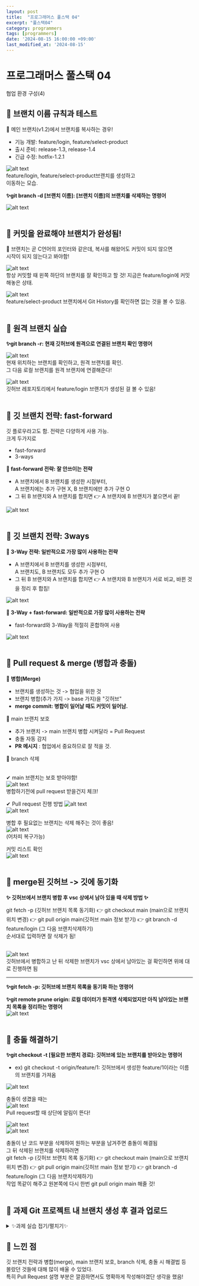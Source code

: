 ```yaml
---
layout: post
title:  "프로그래머스 풀스택 04"
excerpt: "풀스택04"
category: programmers
tags: [programmers]
date: '2024-08-15 16:00:00 +09:00'
last_modified_at: '2024-08-15'
---
```


# 프로그래머스 풀스택 04
협업 환경 구성(4)

## 🌊 브랜치 이름 규칙과 테스트

💫 메인 브랜치(v1.2)에서 브랜치를 복사하는 경우!<br>
- 기능 개발: feature/login, feature/select-product<br>
- 출시 준비: release-1.3, release-1.4<br>
- 긴급 수정: hotfix-1.2.1<br>

![alt text](img/image-49.png)<br>
feature/login, feature/select-product브랜치를 생성하고<br>
이동하는 모습.<br>
  
**✨git branch -d [브랜치 이름]: [브랜치 이름]의 브랜치를 삭제하는 명령어**<br>

![alt text](img/image-50.png)<br><br/>


## 🌊 커밋을 완료해야 브랜치가 완성됨!

💫 브랜치는 곧 C언어의 포인터와 같은데, 복사를 해왔어도 커밋이 되지 않으면<br>
시작이 되지 않는다고 봐야함!<br>

![alt text](img/image-51.png)<br>
항상 커밋할 때 왼쪽 하단의 브랜치를 잘 확인하고 할 것! 지금은 feature/login에 커밋해놓은 상태.<br>

![alt text](img/image-70.png)<br>
feature/select-product 브랜치에서 Git History를 확인하면 없는 것을 볼 수 있음.<br><br/>

## 🌊 원격 브랜치 실습


**✨git branch -r: 현재 깃허브에 원격으로 연결된 브랜치 확인 명령어**<br>

![alt text](img/image-53.png)<br>
현재 위치하는 브랜치를 확인하고, 원격 브랜치를 확인.<br>
그 다음 로컬 브랜치를 원격 브랜치에 연결해준다!<br>

![alt text](img/image-54.png)<br>
깃허브 레포지토리에서 feature/login 브랜치가 생성된 걸 볼 수 있음!<br><br/>

## 🌊 깃 브랜치 전략: fast-forward

깃 플로우라고도 함. 전략은 다양하게 사용 가능.<br>
크게 두가지로 
- fast-forward<br>
- 3-ways<br>

**💫 fast-forward 전략: 잘 안쓰이는 전략**<br>
- A 브랜치에서 B 브랜치를 생성한 시점부터,<br>
A 브랜치에는 추가 구현 X, B 브랜치에만 추가 구현 O<br>
- 그 뒤 B 브랜치와 A 브랜치를 합치면 👉 A 브랜치에 B 브랜치가 붙으면서 끝!<br>

![alt text](img/image-55.png)<br><br/>

## 🌊 깃 브랜치 전략: 3ways

**💫 3-Way 전략: 일반적으로 가장 많이 사용하는 전략**<br>
- A 브랜치에서 B 브랜치를 생성한 시점부터,<br>
A 브랜치도, B 브랜치도 모두 추가 구현 O<br>
- 그 뒤 B 브랜치와 A 브랜치를 합치면 👉 A 브랜치와 B 브랜치가 서로 비교, 바뀐 것을 정리 후 합침!<br>

![alt text](img/image-57.png) <br>

**💫 3-Way + fast-forward: 일반적으로 가장 많이 사용하는 전략**<br>
- fast-forward와 3-Way을 적절히 혼합하여 사용<br>

![alt text](img/image-58.png)<br><br/>

## 🌊 Pull request & merge (병합과 충돌)

**💫 병합(Merge)**<br>
- 브랜치를 생성하는 것 -> 협업을 위한 것<br>
- 브랜치 병합(추가 가지 -> base 가지)을 "깃허브"<br>
-  **merge commit: 병합이 일어날 때도 커밋이 일어남.** <br>

💫 main 브랜치 보호<br>
- 추가 브랜치 -> main 브랜치 병합 시켜달라 = Pull Request<br>
- 충돌 자동 감지<br>
- **PR 메시지** : 협업에서 중요하므로 잘 적을 것.<br>

💫 branch 삭제<br><br/>

✔ main 브랜치는 보호 받아야함!<br>
![alt text](img/image-59.png)<br>
병합하기전에 pull request 받을건지 체크!<br>

✔ Pull request 진행 방법
![alt text](img/image-60.png)<br>
![alt text](img/image-61.png)<br>

병합 후 필요없는 브랜치는 삭제 해주는 것이 좋음!<br>
![alt text](img/image-62.png)<br>
(어차피 복구가능)<br>

커밋 리스트 확인<br>
![alt text](img/image-63.png)<br><br/>

## 🌊 merge된 깃허브 -> 깃에 동기화

**✨ 깃허브에서 브랜치 병합 후 vsc 상에서 남아 있을 때 삭제 방법 ✨**<br>

git fetch -p (깃허브 브랜치 목록 동기화) 👉 git checkout main (main으로 브랜치 위치 변경) 👉 git pull origin main(깃허브 main 정보 받기) 👉 git branch -d feature/login (그 다음 브랜치삭제하기)<br>
순서대로 입력하면 잘 삭제가 됨!<br><br/>

![alt text](img/image-64.png)<br>
깃허브에서 병합하고 난 뒤 삭제한 브랜치가 vsc 상에서 남아있는 걸 확인하면 위에 대로 진행하면 됨<br>

-------------------------------------------------------------
**✨git fetch -p: 깃허브에 브랜치 목록을 동기화 하는 명령어**<br>

**✨git remote prune origin: 로컬 데이터가 원격엔 삭제되었지만 아직 남아있는 브랜치 목록을 정리하는 명령어**<br>
![alt text](img/image-65.png)<br><br/>

## 🌊 충돌 해결하기


**✨git checkout -t [필요한 브랜치 경로]: 깃허브에 있는 브랜치를 받아오는 명령어**<br>
- ex) git checkout -t origin/feature/1: 깃허브에서 생성한 feature/1이라는 이름의 브랜치를 가져옴<br>

![alt text](img/image-66.png)<br>

충돌이 생겼을 때는<br>
![alt text](img/image-71.png)<br>
Pull request할 때 상단에 알림이 뜬다!<br>

![alt text](img/image-68.png)<br>
![alt text](img/image-69.png)<br>


충돌이 난 코드 부분을 삭제하여 원하는 부분을 남겨주면 충돌이 해결됨<br>
그 뒤 삭제된 브랜치를 삭제하려면<br>
git fetch -p (깃허브 브랜치 목록 동기화) 👉 git checkout main (main으로 브랜치 위치 변경) 👉 git pull origin main(깃허브 main 정보 받기) 👉 git branch -d feature/login (그 다음 브랜치삭제하기)<br> 
작업 똑같이 해주고 원본쪽에 다시 한번 git pull origin main 해줄 것!<br><br/>

## 🌊  과제 Git 프로젝트 내 브랜치 생성 후 결과 업로드

<details>
<summary>✨과제 실습 접기/펼치기✨</summary>
<div markdown="1">

![alt text](img/image-73.png)<br>
브랜치에서 생성할 브랜치 이름(test1)을 적어주고 생성<br>
![alt text](img/image-74.png)<br>
vsc로 돌아와 git fetch -p를 해주고 현재 목록을 확인<br>
<br><br/>

</div>
</details>


## 🌊 느낀 점

깃 브랜치 전략과 병합(merge), main 브랜치 보호, branch 삭제, 충돌 시 해결법 등<br>
몰랐던 것들에 대해 많이 배울 수 있었다.<br>
특히 Pull Request 설명 부분은 깔끔하면서도 명확하게 작성해야겠단 생각을 했음!<br>




